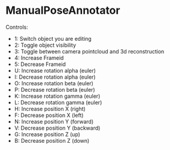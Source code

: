 
# ManualPoseAnnotator

Controls:
 * 1: Switch object you are editing
 * 2: Toggle object visibility
 * 3: Toggle between camera pointcloud and 3d reconstruction
 * 4: Increase Frameid
 * 5: Decrease Frameid
 * U: Increase rotation alpha (euler)
 * I: Decrease rotation alpha (euler)
 * O: Increase rotation beta (euler)
 * P: Decrease rotation beta (euler)
 * K: Increase rotation gamma (euler)
 * L: Decrease rotation gamma (euler)
 * H: Increase position X (right)
 * F: Decrease position X (left)
 * N: Increase position Y (forward)
 * V: Decrease position Y (backward)
 * G: Increase position Z (up)
 * B: Decrease position Z (down)
 